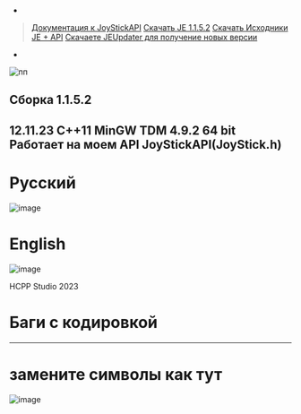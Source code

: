 
-
 > [Документация к JoyStickAPI](./JoyStickAPI.md)
 > [Скачать JE 1.1.5.2](https://github.com/HCPP20334/JoyStickTest/releases/download/JE/JE.exe)
 > [Скачать Исходники JE + API](https://github.com/HCPP20334/JoyStickTest/archive/refs/tags/JE.zip)
 > [Скачаете JEUpdater для получение новых версии](https://github.com/HCPP20334/JoyStickTest/releases/download/JEUpdater/JEUpdate.exe)
-
![пп](https://github.com/HCPP20334/JoyStickTest/assets/76736848/c8047a11-4896-47fa-8d3e-63d06deb7dc5)

 Сборка 1.1.5.2
--------------------------------------------------------
12.11.23
С++11 MinGW TDM 4.9.2 64 bit
Работает на моем API JoyStickAPI(JoyStick.h)
-------------------------------------------------------
# Русcкий
![image](https://github.com/HCPP20334/JoyStickTest/assets/76736848/f7870d10-da42-49bd-bddb-e618524fd0d7)

# English
![image](https://github.com/HCPP20334/JoyStickTest/assets/76736848/ed2c84b1-88ef-4402-b01f-765d9abc0675)

HCPP Studio 2023
# Баги с кодировкой 
-------------
# замените символы как тут
![image](https://github.com/HCPP20334/JoyStickTest/assets/76736848/da97c999-7709-4d19-b30d-bb6621206e4e)

